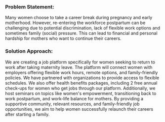 ### Problem Statement:
Many women choose to take a career break during pregnancy and early motherhood. 
However, re-entering the workforce postpartum can be challenging due to potential discrimination, lack of flexible work options and sometimes family (social) pressure. 
This can lead to financial and personal hardship for mothers who want to continue their careers.

### Solution Approach: 
We are creating a job platform specifically for women seeking to return to work after taking maternity leave. 
The platform will connect women with employers offering flexible work hours, remote options, and family-friendly policies. 
We have partnered with organizations to provide access to flexible schedules. 
We also offer health benefits packages, including 2 free annual check-ups for women who get jobs through our platform. 
Additionally, we host seminars on topics like women's empowerment, transitioning back to work postpartum, and work-life balance for mothers. 
By providing a supportive community, relevant resources, and family-friendly job opportunities, we aim to help women successfully relaunch their careers after starting a family.
